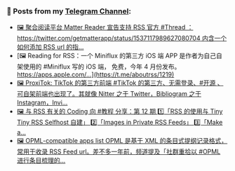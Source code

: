 ### 📰 Posts from my [Telegram Channel](https://t.me/s/aboutrss):
<!-- BLOG-POST-LIST:START -->
- [🖼 聚合阅读平台 Matter Reader 宣告支持 RSS 官方 #Thread ：https://twitter.com/getmatterapp/status/1537117989627080704 内含一个如何添加 RSS url 的指...](https://t.me/aboutrss/1220)
- [🖼 Reading for RSS：一个 Miniflux 的第三方 iOS 端 APP 是作者为自己自架使用的 #Miniflux 写的 iOS 端， 免费，今年 4 月份发布。 https://apps.apple.com/...](https://t.me/aboutrss/1219)
- [🖼 ProxiTok: TikTok 的第三方前端 #TikTok 的第三方、无需登录、#开源 、可自架前端也出现了。其就像 Nitter 之于 Twitter，Bibliogram 之于 Instagram，Invi...](https://t.me/aboutrss/1218)
- [🖼 与 RSS 有关的 Coding 向 #教程 分享：第 12 期 1️⃣「RSS 的使用与 Tiny Tiny RSS Selfhost 自建」 2️⃣「Images in Private RSS Feeds」 3️⃣「Make a...](https://t.me/aboutrss/1217)
- [🖼 OPML-compatible apps list OPML 是基于 XML 的条目式提纲记录格式，常用于收录 RSS Feed url。差不多一年前，频道提及「社群重拾以 #OPML 进行条目梳理的...](https://t.me/aboutrss/1216)
<!-- BLOG-POST-LIST:END -->

<!--
**AboutRSS/AboutRSS** is a ✨ _special_ ✨ repository because its `README.md` (this file) appears on your GitHub profile.

Here are some ideas to get you started:

- 🔭 I’m currently working on ...
- 🌱 I’m currently learning ...
- 👯 I’m looking to collaborate on ...
- 🤔 I’m looking for help with ...
- 💬 Ask me about ...
- 📫 How to reach me: ...
- 😄 Pronouns: ...
- ⚡ Fun fact: ...
-->
